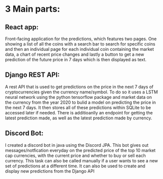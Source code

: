 # 3 Main parts: 

## React app: 

Front-facing application for the predictions, which features two pages. One showing a list of all the coins with a search bar to search for specific coins and then an individual page for each individual coin containing the market data, a chart of recent price changes and lastly a button to get a new prediction of the future price in 7 days which is then displayed as text.

## Django REST API: 

A rest API that is used to get predictions on the price in the next 7 days of cryptocurrencies given the currency name/symbol. To do so it uses a LSTM neural network using the python tensorflow package and market data on the currency from the year 2020 to bulid a model on predicting the price in the next 7 days. It then stores all of these predictions within SQLite to be accessed later if needed. There is additioanlly an endpoint for getting the latest prediction made, as well as the latest prediction made by currency. 


## Discord Bot:

I created a discord bot in java using the Discord JPA. This bot gives out messages/notfication everyday on the predicted price of the top 10 market cap currencies, with the current price and whether to buy or sell each currency. This task can also be called manually if a user wants to see a new set of predictions at a different time. It can also be used to create and display new predictions from the Django API

